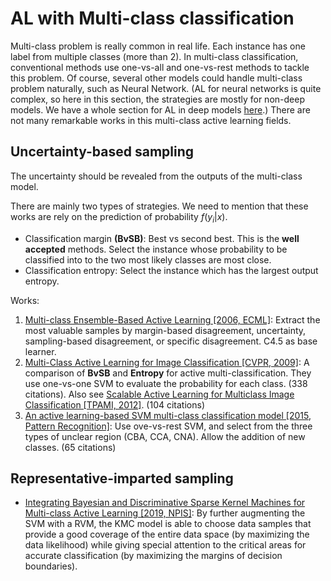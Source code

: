 # AL with Multi-class classification

Multi-class problem is really common in real life.
Each instance has one label from multiple classes (more than 2).
In multi-class classification, conventional methods use one-vs-all and one-vs-rest methods to tackle this problem.
Of course, several other models could handle multi-class problem naturally, such as Neural Network.
(AL for neural networks is quite complex, so here in this section, the strategies are mostly for non-deep models. We have a whole section for AL in deep models [here](deep_AL.md).)
There are not many remarkable works in this multi-class active learning fields.

## Uncertainty-based sampling
The uncertainty should be revealed from the outputs of the multi-class model.

There are mainly two types of strategies. 
We need to mention that these works are rely on the prediction of probability $f(y_i|x)$.
- Classification margin **(BvSB)**: 
  Best vs second best. 
  This is the **well accepted** methods.
  Select the instance whose probability to be classified into to the two most likely classes are most close.
- Classification entropy: 
  Select the instance which has the largest output entropy.

Works:
1. [Multi-class Ensemble-Based Active Learning [2006, ECML]](https://link.springer.com/chapter/10.1007/11871842_68): 
  Extract the most valuable samples by margin-based disagreement, uncertainty, sampling-based disagreement, or specific disagreement. 
  C4.5 as base learner.
2. [Multi-Class Active Learning for Image Classification [CVPR, 2009]](https://ieeexplore.ieee.org/abstract/document/5206627): A comparison of **BvSB** and **Entropy** for active multi-classification. They use one-vs-one SVM to evaluate the probability for each class. (338 citations). Also see [Scalable Active Learning for Multiclass Image Classification [TPAMI, 2012]](https://ieeexplore.ieee.org/abstract/document/6127880/). (104 citations)
3. [An active learning-based SVM multi-class classification model [2015, Pattern Recognition]](https://www.sciencedirect.com/science/article/pii/S003132031400497X): Use ove-vs-rest SVM, and select from the three types of unclear region (CBA, CCA, CNA). Allow the addition of new classes. (65 citations)

## Representative-imparted sampling

- [Integrating Bayesian and Discriminative Sparse Kernel Machines for Multi-class Active Learning [2019, NPIS]](https://papers.nips.cc/paper/2019/file/bcc0d400288793e8bdcd7c19a8ac0c2b-Paper.pdf):
  By further augmenting the SVM with a RVM, the KMC model is able to choose data samples that provide a good coverage of the entire data space (by maximizing the data likelihood) while giving special attention to the critical areas for accurate classification (by maximizing the margins of decision boundaries).